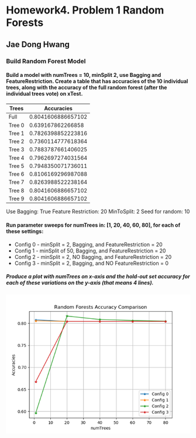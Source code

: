 # Homework4. Problem 1 Random Forests

## Jae Dong Hwang

### Build Random Forest Model

#### Build a model with numTrees = 10, minSplit 2, use Bagging and FeatureRestriction. Create a table that has accuracies of the 10 individual trees, along with the accuracy of the full random forest (after the individual trees vote) on xTest.

|          Trees          |        Accuracies       |
|-------------------------|-------------------------|
|           Full          |    0.8041606886657102   |
|          Tree 0         |    0.639167862266858    |
|          Tree 1         |    0.7826398852223816   |
|          Tree 2         |    0.7360114777618364   |
|          Tree 3         |    0.7883787661406025   |
|          Tree 4         |    0.7962697274031564   |
|          Tree 5         |    0.7948350071736011   |
|          Tree 6         |    0.8106169296987088   |
|          Tree 7         |    0.8263988522238164   |
|          Tree 8         |    0.8041606886657102   |
|          Tree 9         |    0.8041606886657102   |

Use Bagging: True
Feature Restriction: 20
MinToSplit: 2
Seed for random: 10


#### Run parameter sweeps for numTrees in: [1, 20, 40, 60, 80], for each of these settings:

* Config 0 - minSplit = 2, Bagging, and FeatureRestriction = 20
* Config 1 - minSplit of 50, Bagging, and FeatureRestriction = 20
* Config 2 - minSplit = 2, NO Bagging, and FeatureRestriction = 20
* Config 3 - minSplit = 2, Bagging, and NO FeatureRestriction = 0

##### Produce a plot with numTrees on x-axis and the hold-out set accuracy for each of these variations on the y-axis (that means 4 lines).

![prob1_part2_accuracy_cmp_[1, 20, 40, 60, 80]_randseed_10000](prob1_part2_accuracy_cmp_1_20_40_60_80_randseed_10000.png)

